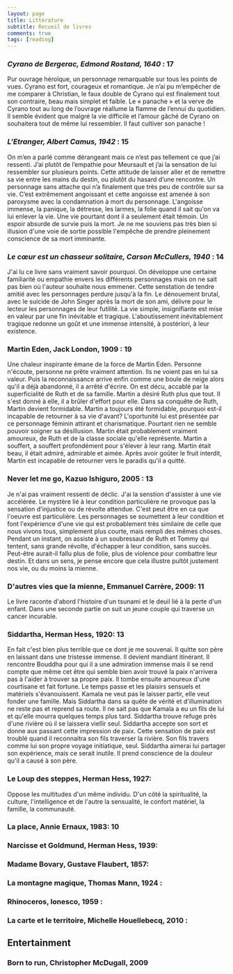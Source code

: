 ```yaml
---
layout: page
title: Littérature
subtitle: Recueil de livres
comments: true
tags: [reading]
---
```

### *Cyrano de Bergerac, Edmond Rostand, 1640* :     **17**

Pur ouvrage héroïque, un personnage remarquable sur tous les points de vues. Cyrano est fort, courageux et romantique. Je n’ai pu m’empêcher de me comparer à Christian, le faux double de Cyrano qui est finalement tout son contraire, beau mais simplet et faible. Le « panache » et la verve de Cyrano tout au long de l’ouvrage réallume la flamme de l’ennui du quotidien. Il semble évident que malgré la vie difficile et l’amour gâché de Cyrano on souhaitera tout de même lui ressembler.
Il faut cultiver son panache !

### *L’Etranger, Albert Camus, 1942* :   **15**

On m’en a parlé comme dérangeant mais ce n’est pas tellement ce que j’ai ressenti. J’ai plutôt de l’empathie pour Meursault et j’ai la sensation de lui ressembler sur plusieurs points. Cette attitude de laisser aller et de remettre sa vie entre les mains du destin, ou plutôt du hasard d’une rencontre.
Un personnage sans attache qui n’a finalement que très peu de contrôle sur sa vie. C’est extrêmement angoissant et cette angoisse est amenée à son paroxysme avec la condamnation à mort du personnage. L'angoisse immense, la panique, la détresse, les larmes, la folie quand il sait qu'on va lui enlever la vie. Une vie pourtant dont il a seulement était témoin. Un espoir absurde de survie puis la mort. Je ne me souviens pas très bien si illusion d'une voie de sortie possible l'empêche de prendre pleinement conscience de sa mort imminante.

### *Le cœur est un chasseur solitaire, Carson McCullers, 1940* : **14**
J'ai lu ce livre sans vraiment savoir pourquoi. On développe une certaine familiarité ou empathie envers les différents personnages mais on ne sait pas bien où l'auteur souhaite nous emmener. Cette senstation de tendre amitié avec les personnages perdure jusqu'à la fin. Le dénouement brutal, avec le suicide de John Singer après la mort de son ami, délivre pour le lecteur les personnages de leur futilité. La vie simple, insignifiante est mise en valeur par une fin inévitable et tragique. L'aboutissement inévitablement tragique redonne un goût et une immense intensité, à postériori, à leur existence. 

### Martin Eden, Jack London, 1909 : **19**
Une chaleur inspirante émane de la force de Martin Eden. Personne n'écoute, personne ne prête vraiment attention. Ils ne voient pas en lui sa valeur. Puis la reconnaissance arrive enfin comme une boule de neige alors qu'il a déjà abandonné, il a arrêté d'écrire. On est décu, accablé par la superficialité de Ruth et de sa famille. Martin a désiré Ruth plus que tout. Il s'est donné à elle, il a brûler d'effort pour elle. Dans sa conquête de Ruth, Martin devient formidable. Martin a toujours été formidable, pourquoi est-il incapable de retourner à sa vie d'avant? L'oportunité lui est présentée par ce personnage féminin attirant et charismatique. Pourtant rien ne semble pouvoir soigner sa désillusion. Martin était probablement vraiment amoureux, de Ruth et de la classe sociale qu'elle représente. Martin a souffert, a souffert profondément pour s'élever à leur rang. Martin était beau, il était admiré, admirable et aimée. Après avoir goûter le fruit interdit, Martin est incapable de retourner vers le paradis qu'il a quitté.

### Never let me go, Kazuo Ishiguro, 2005 : **13**
Je n'ai pas vraiment ressenti de déclic. J'ai la senstion d'assister à une vie accélérée. Le mystère lié à leur condition particulière ne provoque pas la sensation d'injustice ou de révolte attendue. C'est peut être en ca que l'oeuvre est particulière. Les personnages se soumettent à leur condition et font l'expérience d'une vie qui est probablement très similaire de celle que nous vivons tous, simplement plus courte, mais rempli des mêmes choses. Pendant un instant, on assiste à un soubressaut de Ruth et Tommy qui tentent, sans grande révolte, d'échapper à leur condition, sans succès. Peut-être aurait-il fallu plus de folie, plus de violence pour combattre leur destin. Et dans un sens, je pense encore que cela illustre pultôt justement nos vie, ou du moins la mienne. 

### D'autres vies que la mienne, Emmanuel Carrère, 2009: **11**
Le livre raconte d'abord l'histoire d'un tsunami et le deuil lié à la perte d'un enfant. Dans une seconde partie on suit un jeune couple qui traverse un cancer incurable. 

### Siddartha, Herman Hess, 1920: **13**

En fait c'est bien plus terrible que ce dont je me souvenai. Il quitte son père en laissant dans une tristesse immense. Il devient mandiant itinérant. Il rencontre Bouddha pour qui il a une admiration immense mais il se rend compte que même cet être qui semble bien avoir trouvé la paix n'arrivera pas à l'aider à trouver sa propre paix. Il tombe ensuite amoureux d'une courtisane et fait fortune. Le temps passe et les plaisirs sensuels et matériels s'évanouissent. Kamala ne veut pas le laisser partir, elle veut fonder une famille. Mais Siddartha dans sa quête de vérité et d'illumination ne reste pas et reprend sa route. Il ne sait pas que Kamala a eu un fils de lui et qu'elle mourra quelques temps plus tard. Siddartha trouve refuge près d'une rivière où il se laissera viellir seul. Siddartha accepte son sort et donne aux passant cette impression de paix. Cette sensation de paix est troublé quand il reconnaitra son fils traverser la rivière. Son fils travers comme lui son propre voyage initiatique, seul. Siddartha aimerai lui partager son expérience, mais ce serait inutile. Il prend conscience de la douleur qu'il a causé à son père. 


### Le Loup des steppes, Herman Hess, 1927:
Oppose les multitudes d'un même individu. D'un côté la spiritualité, la culture, l'intelligence et de l'autre la sensualité, le confort matériel, la famille, la communauté. 

### La place, Annie Ernaux, 1983: **10**

### Narcisse et Goldmund, Herman Hess, 1939:

### Madame Bovary, Gustave Flaubert, 1857:

### La montagne magique, Thomas Mann, 1924 :

### Rhinoceros, Ionesco, 1959 :

### La carte et le territoire,  Michelle Houellebecq, 2010 :



## Entertainment

### Born to run, Christopher McDugall, 2009
